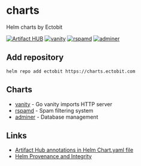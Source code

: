 # charts

Helm charts by Ectobit

[![Artifact HUB](https://img.shields.io/endpoint?url=https://artifacthub.io/badge/repository/ectobit)](https://artifacthub.io/packages/search?repo=ectobit)
[![vanity](https://github.com/ectobit/charts/actions/workflows/vanity.yml/badge.svg)](https://github.com/ectobit/charts/actions/workflows/vanity.yml)
[![rspamd](https://github.com/ectobit/charts/actions/workflows/rspamd.yml/badge.svg)](https://github.com/ectobit/charts/actions/workflows/rspamd.yml)
[![adminer](https://github.com/ectobit/charts/actions/workflows/adminer.yml/badge.svg)](https://github.com/ectobit/charts/actions/workflows/adminer.yml)

## Add repository

`helm repo add ectobit https://charts.ectobit.com`

## Charts

- [vanity](vanity/README.md) - Go vanity imports HTTP server
- [rspamd](rspamd/README.md) - Spam filtering system
- [adminer](adminer/README.md) - Database management

## Links

- [Artifact Hub annotations in Helm Chart.yaml file](https://artifacthub.io/docs/topics/annotations/helm/)
- [Helm Provenance and Integrity](https://helm.sh/docs/topics/provenance/)
